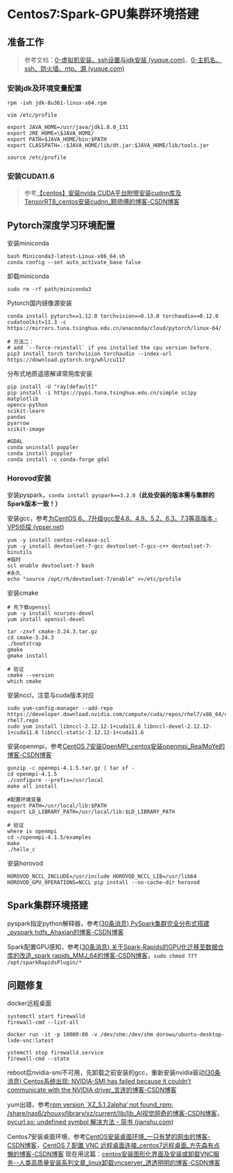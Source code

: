 # Centos7:Spark-GPU集群环境搭建

## 准备工作

> 参考文档：[0-虚拟机安装、ssh设置与jdk安装 (yuque.com)](https://www.yuque.com/wutong-ky4id/eq6hh8/owdeuq?#%20%E3%80%8A0-%E8%99%9A%E6%8B%9F%E6%9C%BA%E5%AE%89%E8%A3%85%E3%80%81ssh%E8%AE%BE%E7%BD%AE%E4%B8%8Ejdk%E5%AE%89%E8%A3%85%E3%80%8B)，[0-主机名、ssh、防火墙、ntp、源 (yuque.com)](https://www.yuque.com/wutong-ky4id/eq6hh8/eoi14d?#%20%E3%80%8A0-%E4%B8%BB%E6%9C%BA%E5%90%8D%E3%80%81ssh%E3%80%81%E9%98%B2%E7%81%AB%E5%A2%99%E3%80%81ntp%E3%80%81%E6%BA%90%E3%80%8B)

### 安装jdk及环境变量配置

```
rpm -ivh jdk-8u361-linux-x64.rpm

vim /etc/profile

export JAVA_HOME=/usr/java/jdk1.8.0_131
export JRE_HOME=\$JAVA_HOME/
export PATH=$JAVA_HOME/bin:$PATH
export CLASSPATH=.:$JAVA_HOME/lib/dt.jar:$JAVA_HOME/lib/tools.jar

source /etc/profile
```

### 安装CUDA11.6

> 参考[【centos】安装nvida CUDA平台附带安装cudnn库及TensorRT8_centos安装cudnn_颢师傅的博客-CSDN博客](https://blog.csdn.net/hh1357102/article/details/128399356)

## Pytorch深度学习环境配置

安装miniconda

```
bash Miniconda3-latest-Linux-x86_64.sh
conda config --set auto_activate_base false
```

卸载miniconda

```
sudo rm -rf path/miniconda3
```

Pytorch国内镜像源安装

```
conda install pytorch==1.12.0 torchvision==0.13.0 torchaudio==0.12.0 cudatoolkit=11.3 -c https://mirrors.tuna.tsinghua.edu.cn/anaconda/cloud/pytorch/linux-64/

# 方法二：
# add `--force-reinstall` if you installed the cpu version before.
pip3 install torch torchvision torchaudio --index-url https://download.pytorch.org/whl/cu117
```

分布式地质遥感解译常用库安装

```
pip install -U "ray[default]"
pip install -i https://pypi.tuna.tsinghua.edu.cn/simple scipy
matplotlib
opencv-python
scikit-learn
pandas
pyarrow
scikit-image

#GDAL
conda uninstall poppler
conda install poppler
conda install -c conda-forge gdal
```

### Horovod安装

安装pyspark，`conda install pyspark==3.2.0`**（此处安装的版本需与集群的Spark版本一致！）**

安装gcc，参考[为CentOS 6、7升级gcc至4.8、4.9、5.2、6.3、7.3等高版本 - VPS侦探 (vpser.net)](https://www.vpser.net/manage/centos-6-upgrade-gcc.html)

```
yum -y install centos-release-scl
yum -y install devtoolset-7-gcc devtoolset-7-gcc-c++ devtoolset-7-binutils
#临时
scl enable devtoolset-7 bash
#永久
echo "source /opt/rh/devtoolset-7/enable" >>/etc/profile
```

安装cmake

```
# 先下载openssl
yum -y install ncurses-devel
yum install openssl-devel

tar -zxvf cmake-3.24.3.tar.gz
cd cmake-3.24.3
./bootstrap
gmake
gmake install

# 验证
cmake --version
which cmake
```

安装nccl，注意与cuda版本对应

```
sudo yum-config-manager --add-repo https://developer.download.nvidia.com/compute/cuda/repos/rhel7/x86_64/cuda-rhel7.repo
sudo yum install libnccl-2.12.12-1+cuda11.6 libnccl-devel-2.12.12-1+cuda11.6 libnccl-static-2.12.12-1+cuda11.6
```

安装openmpi，参考[CentOS 7安装OpenMPI_centos安装openmpi_RealMoYe的博客-CSDN博客](https://blog.csdn.net/baidu_26646129/article/details/88425619)

```
gunzip -c openmpi-4.1.5.tar.gz | tar xf -
cd openmpi-4.1.5
./configure --prefix=/usr/local
make all install

#配置环境变量
export PATH=/usr/local/lib:$PATH
export LD_LIBRARY_PATH=/usr/local/lib:$LD_LIBRARY_PATH

# 验证
where is openmpi
cd ~/openmpi-4.1.5/examples
make
./hello_c
```

安装horovod

```
HOROVOD_NCCL_INCLUDE=/usr/include HOROVOD_NCCL_LIB=/usr/lib64 HOROVOD_GPU_OPERATIONS=NCCL pip install --no-cache-dir horovod
```

## Spark集群环境搭建

pyspark指定python解释器，参考[(30条消息) PySpark集群完全分布式搭建_pyspark hdfs_Ahaxian的博客-CSDN博客](https://blog.csdn.net/weixin_46031805/article/details/127178998)

Spark配置GPU感知，参考[(30条消息) 关于Spark-Rapids的GPU化迁移至数据仓库的改造_spark rapids_MMJ_64的博客-CSDN博客](https://blog.csdn.net/qq_33550858/article/details/128422185)，`sudo chmod 777 /opt/sparkRapidsPlugin/*`

## 问题修复

docker远程桌面

```
systemctl start firewalld
firewall-cmd --list-all

docker run -it -p 10000:80 -v /dev/shm:/dev/shm dorowu/ubuntu-desktop-lxde-vnc:latest

ystemctl stop firewalld.service
firewall-cmd --state
```

reboot后nvidia-smi不可用，先卸载之前安装的gcc，重新安装nvidia驱动[(30条消息) Centos系统出现: NVIDIA-SMI has failed because it couldn’t communicate with the NVIDIA driver_言连的博客-CSDN博客](https://blog.csdn.net/qq_44810242/article/details/127393574)

yum出错，参考[rpm version `XZ_5.1.2alpha‘ not found_rpm: /share/nas6/zhouxy/library/xz/current/lib/lib_AI视觉网奇的博客-CSDN博客](https://blog.csdn.net/jacke121/article/details/109039005)，[pycurl.so: undefined symbol 解决方法 - 简书 (jianshu.com)](https://www.jianshu.com/p/0785cb525547)

Centos7安装桌面环境，参考[CentOS安装桌面环境_一只有梦的网虫的博客-CSDN博客](https://blog.csdn.net/qq_33865313/article/details/117747734?ops_request_misc=%257B%2522request%255Fid%2522%253A%2522167948904216800186585778%2522%252C%2522scm%2522%253A%252220140713.130102334.pc%255Fall.%2522%257D&request_id=167948904216800186585778&biz_id=0&utm_medium=distribute.pc_search_result.none-task-blog-2~all~first_rank_ecpm_v1~pc_rank_34-1-117747734-null-null.142%5Ev76%5Epc_new_rank,201%5Ev4%5Eadd_ask,239%5Ev2%5Einsert_chatgpt&utm_term=centos%E6%A1%8C%E9%9D%A2%E6%8C%89%E6%89%BE&spm=1018.2226.3001.4187)，[CentOS 7 配置 VNC 远程桌面连接_centos7远程桌面_方先森有点懒的博客-CSDN博客](https://blog.csdn.net/hffwj/article/details/124450231?ops_request_misc=%257B%2522request%255Fid%2522%253A%2522167654705016800182115655%2522%252C%2522scm%2522%253A%252220140713.130102334..%2522%257D&request_id=167654705016800182115655&biz_id=0&utm_medium=distribute.pc_search_result.none-task-blog-2~all~top_positive~default-1-124450231-null-null.142%5Ev73%5Econtrol,201%5Ev4%5Eadd_ask,239%5Ev2%5Einsert_chatgpt&utm_term=vnc&spm=1018.2226.3001.4187)
现在用这篇：[centos安装图形化界面及安装或卸载VNC服务--人类高质量安装系列文章_linux卸载vncserver_透透明明的博客-CSDN博客](https://blog.csdn.net/weixin_45208444/article/details/119892364?ops_request_misc=%257B%2522request%255Fid%2522%253A%2522169070138116800215075826%2522%252C%2522scm%2522%253A%252220140713.130102334..%2522%257D&request_id=169070138116800215075826&biz_id=0&utm_medium=distribute.pc_search_result.none-task-blog-2~all~sobaiduend~default-1-119892364-null-null.142^v91^control_2,239^v12^insert_chatgpt&utm_term=vnc%E5%8D%B8%E8%BD%BD&spm=1018.2226.3001.4187)